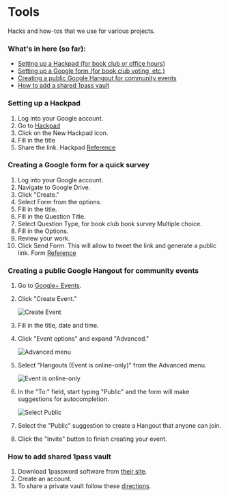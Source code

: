 # Tools

Hacks and how-tos that we use for various projects.

### What's in here (so far):

-  [Setting up a Hackpad (for book club or  office hours)](#hackpad)
-  [Setting up a Google form (for book club voting, etc.)](#google-form)
-  [Creating a public Google Hangout for community events](#public-hangouts)
-  [How to add a shared 1pass vault](#shared-vault)

<a id="hackpad"></a>
### Setting up a Hackpad

1. Log into your Google account.
2. Go to [Hackpad](http://hackpad.com)
3. Click on the New Hackpad icon.
4. Fill in the title
5. Share the link. Hackpad
[Reference](https://hackpad.com/How-to-use-Hackpad-mlZvEsJykI5)

<a id="google-form"></a>
### Creating a Google form for a quick survey

1. Log into your Google account.
2. Navigate to Google Drive.
3. Click "Create."
4. Select Form from the options.
5. Fill in the title.
6. Fill in the Question Title.
7. Select Question Type, for book club book survey Multiple choice.
8. Fill in the Options.
9. Review your work.
10. Click Send Form. This will allow to tweet the link and generate a public link. Form
[Reference](https://support.google.com/docs/answer/87809?hl=en)

<a id="public-hangouts"></a>
### Creating a public Google Hangout for community events

1. Go to [Google+ Events](https://plus.google.com/events).
2. Click "Create Event."

    ![Create Event](http://apps.inn.org/docs/hangouts/create_an_event.png)

3. Fill in the title, date and time.
4. Click "Event options" and expand "Advanced."

    ![Advanced menu](http://apps.inn.org/docs/hangouts/event_advanced_details.png)

5. Select "Hangouts (Event is online-only)" from the Advanced menu.

    ![Event is online-only](http://apps.inn.org/docs/hangouts/event_advanced_details_closeup.png)

6. In the "To:" field, start typing "Public" and the form will make suggestions for autocompletion.

    ![Select Public](http://apps.inn.org/docs/hangouts/event_details_public_invite.png)

7. Select the "Public" suggestion to create a Hangout that anyone can join.
8. Click the "Invite" button to finish creating your event.

<a id="shared-vault"></a>
### How to add shared 1pass vault
1. Download 1password software from [their site](https://agilebits.com/onepassword/mac).
2. Create an account.
3. To share a private vault follow these [directions](https://learn2.agilebits.com/1Password4/Mac/en/Tutorials/share-vault.html).
